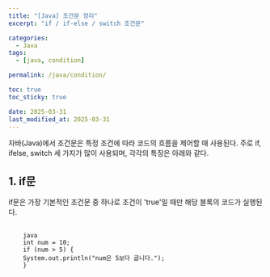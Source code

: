```yaml
---
title: "[Java] 조건문 정리"
excerpt: "if / if-else / switch 조건문"

categories:
  - Java
tags:
  - [java, condition]

permalink: /java/condition/

toc: true
toc_sticky: true

date: 2025-03-31
last_modified_at: 2025-03-31
---
```


<P>
자바(Java)에서 조건문은 특정 조건에 따라 코드의 흐름을 제어할 때 사용된다.
주로 if, ifelse, switch 세 가지가 많이 사용되며, 각각의 특징은 아래와 같다.
</p>
<h2>1. if문</h2>
if문은 가장 기본적인 조건문 중 하나로 조건이 'true'일 때만 해당 블록의 코드가 실행된다.
<pre class="highlight">
  <code class="highlight">
    java
    int num = 10;
    if (num > 5) {
    System.out.println("num은 5보다 큽니다.");
    }
  </code>
</pre>